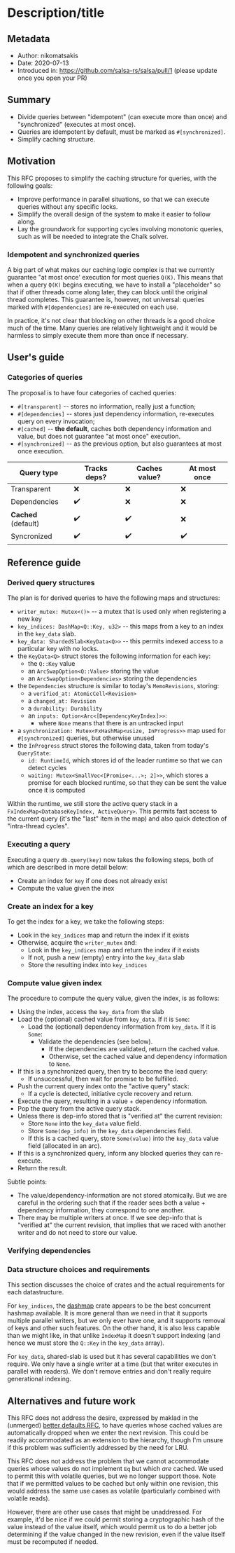# Description/title

## Metadata

* Author: nikomatsakis
* Date: 2020-07-13
* Introduced in: https://github.com/salsa-rs/salsa/pull/1 (please update once you open your PR)

## Summary

* Divide queries between "idempotent" (can execute more than once) and "synchronized" (executes at most once).
* Queries are idempotent by default, must be marked as `#[synchronized]`.
* Simplify caching structure.

## Motivation

This RFC proposes to simplify the caching structure for queries, with the
following goals:

* Improve performance in parallel situations, so that we can execute queries
  without any specific locks.
* Simplify the overall design of the system to make it easier to follow along.
* Lay the groundwork for supporting cycles involving monotonic queries, such
  as will be needed to integrate the Chalk solver.

### Idempotent and synchronized queries

A big part of what makes our caching logic complex is that we currently
guarantee "at most once' execution for most queries `Q(K)`. This means that when
a query `Q(K)` begins executing, we have to install a "placeholder" so that if
other threads come along later, they can block until the original thread
completes. This guarantee is, however, not universal: queries marked with
`#[dependencies]` are re-executed on each use.

In practice, it's not clear that blocking on other threads is a good choice much
of the time. Many queries are relatively lightweight and it would be harmless to
simply execute them more than once if necessary.

## User's guide

### Categories of queries

The proposal is to have four categories of cached queries:

* `#[transparent]` -- stores no information, really just a function;
* `#[dependencies]` -- stores just dependency information, re-executes query
  on every invocation;
* `#[cached]` -- **the default**, caches both dependency information and value,
  but does not guarantee "at most once" execution.
* `#[synchronized]` -- as the previous option, but also guarantees at most once
  execution.

| Query type | Tracks deps? | Caches value? | At most once |
| --- | --- | --- | --- |
| Transparent | ❌ | ❌ | ❌ |
| Dependencies | ✔️ | ❌ | ❌ |
| **Cached** (default) | ✔️ | ✔️ | ❌ |
| Syncronized | ✔️ | ✔️ | ✔️ |

## Reference guide

### Derived query structures

The plan is for derived queries to have the following maps
and structures:

* `writer_mutex: Mutex<()>` -- a mutex that is used only when registering
  a new key
* `key_indices: DashMap<Q::Key, u32>` -- this maps from a key to an index in the
  `key_data` slab.
* `key_data: ShardedSlab<KeyData<Q>>` -- this permits indexed access to a
  particular key with no locks. 
* the `KeyData<Q>` struct stores the following information for each key:
  * the `Q::Key` value
  * an `ArcSwapOption<Q::Value>` storing the value
  * an `ArcSwapOption<Dependencies>` storing the dependencies
* the `Dependencies` structure is similar to today's `MemoRevisions`, storing:
  * a `verified_at: AtomicCell<Revision>`
  * a `changed_at: Revision`
  * a `durability: Durability`
  * an `inputs: Option<Arc<[DependencyKeyIndex]>>`:
    * where `None` means that there is an untracked input
* a `synchronization: Mutex<FxHashMap<usize, InProgress>>` map used for `#[synchronized]` queries,
  but otherwise unused
* the `InProgress` struct stores the following data, taken from today's `QueryState`:
  * `id: RuntimeId`, which stores id of the leader runtime so that we can detect cycles
  * `waiting: Mutex<SmallVec<[Promise<...>; 2]>>`, which stores a promise for each blocked runtime,
    so that they can be sent the value once it is computed

Within the runtime, we still store the active query stack in a
`FxIndexMap<DatabaseKeyIndex, ActiveQuery>`. This permits fast access to the
current query (it's the "last" item in the map) and also quick detection of
"intra-thread cycles".

### Executing a query

Executing a query `db.query(key)` now takes the following steps,
both of which are described in more detail below:

* Create an index for `key` if one does not already exist
* Compute the value given the inex

### Create an index for a key

To get the index for a key, we take the following steps:

* Look in the `key_indices` map and return the index if it exists
* Otherwise, acquire the `writer_mutex` and:
  * Look in the `key_indices` map and return the index if it exists
  * If not, push a new (empty) entry into the `key_data` slab
  * Store the resulting index into `key_indices`

### Compute value given index

The procedure to compute the query value, given the index, is as follows:

* Using the index, access the `key_data` from the slab
* Load the (optional) cached value from `key_data`. If it is `Some`:
  * Load the (optional) dependency information from `key_data`. If it is `Some`:
    * Validate the dependencies (see below).
      * If the dependencies are validated, return the cached value.
      * Otherwise, set the cached value and dependency information to `None`.
* If this is a synchronized query, then try to become the lead query:
  * If unsuccessful, then wait for promise to be fulfilled.
* Push the current query index onto the "active query" stack:
  * If a cycle is detected, initiative cycle recovery and return.
* Execute the query, resulting in a value + dependency information.
* Pop the query from the active query stack.
* Unless there is dep-info stored that is "verified at" the current revision:
    * Store `None` into the `key_data` value field.
    * Store `Some(dep_info)` in the `key_data` dependencies field.
    * If this is a cached query, store `Some(value)` into the `key_data` value field
    (allocated in an arc).
* If this is a synchronized query, inform any blocked queries they can re-execute.
* Return the result.

Subtle points:

* The value/dependency-information are not stored atomically. But we are careful
  in the ordering such that if the reader sees both a value + dependency
  information, they correspond to one another.
* There may be multiple writers at once. If we see dep-info that is "verified
  at" the current revision, that implies that we raced with another writer and
  do not need to store our value.

### Verifying dependencies

### Data structure choices and requirements

This section discusses the choice of crates and the actual requirements
for each datastructure. 

For `key_indices`, the [dashmap] crate appears to be the best concurrent hashmap
available. It is more general than we need in that it supports multiple parallel
writers, but we only ever have one, and it supports removal of keys and other
such features. On the other hand, it is also less capable than we might like, in
that unlike `IndexMap` it doesn't support indexing (and hence we must store the
`Q::Key` in the `key_data` array).

For `key_data`, shared-slab is used but it has several capabilities we don't
require. We only have a single writer at a time (but that writer executes in
parallel with readers). We don't remove entries and don't really require
generational indexing.

[dashmap]: https://crates.io/crates/dashmap

## Alternatives and future work

This RFC does not address the desire, expressed by maklad in the (unmerged)
[better defaults RFC], to have queries whose cached values are automatically
dropped when we enter the next revision. This could be readily accommodated as
an extension to the hierarchy, though I'm unsure if this problem was sufficiently
addressed by the need for LRU. 

[better defaults RFC]: https://github.com/salsa-rs/salsa-rfcs/pull/4

This RFC does not address the problem that we cannot accommodate queries whose
values do not implement `Eq` but which *are* cached. We used to permit this
with volatile queries, but we no longer support those. Note that if we permitted
values to be cached but only within one revision, this would address the same
use cases as volatile (particularly combined with volatile reads).

However, there are other use cases that might be unaddressed. For example, it'd
be nice if we could permit storing a cryptographic hash of the value instead of
the value itself, which would permit us to do a better job determining if the
value changed in the new revision, even if the value itself must be recomputed
if needed.